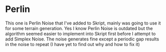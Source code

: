 # Perlin

This one is Perlin Noise that I've added to Skript, mainly was going to use it for some terrain generation. Yes I know Perlin Noise is outdated but the algorithm seemed easier to implement into Skript first before I attempt to add Simplex Noise. The noise generates fine except a periodic gap results in the noise to repeat (I have yet to find out why and how to fix it)
